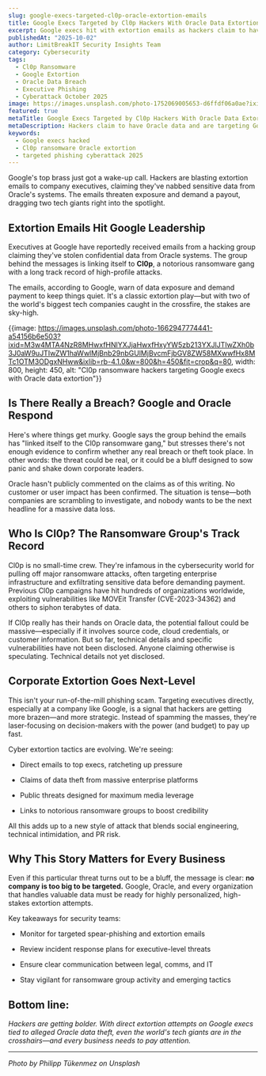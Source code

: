 ```yaml
---
slug: google-execs-targeted-cl0p-oracle-extortion-emails
title: Google Execs Targeted by Cl0p Hackers With Oracle Data Extortion
excerpt: Google execs hit with extortion emails as hackers claim to have stolen Oracle data. The Cl0p group is linked, but Google doubts the breach. Details inside.
publishedAt: "2025-10-02"
author: LimitBreakIT Security Insights Team
category: Cybersecurity
tags:
  - Cl0p Ransomware
  - Google Extortion
  - Oracle Data Breach
  - Executive Phishing
  - Cyberattack October 2025
image: https://images.unsplash.com/photo-1752069005653-d6ffdf06a0ae?ixid=M3w4MTA4NzR8MHwxfHNlYXJjaHwxfHxjeWJlcnNlY3VyaXR5JTIwR29vZ2xlJTIwZXhlY3MlMjBoYWNrZWQlMjBDbDBwJTIwcmFuc29td2FyZSUyME9yYWNsZSUyMGV4dG9ydGlvbnxlbnwxfDB8fHwxNzU5Mzc4ODE0fDA&ixlib=rb-4.1.0&w=1200&h=600&fit=crop&q=80
featured: true
metaTitle: Google Execs Targeted by Cl0p Hackers With Oracle Data Extortion
metaDescription: Hackers claim to have Oracle data and are targeting Google execs with extortion emails. Cl0p is linked, but breach details remain unclear. Here's the full story.
keywords:
  - Google execs hacked
  - Cl0p ransomware Oracle extortion
  - targeted phishing cyberattack 2025
---
```


Google's top brass just got a wake-up call. Hackers are blasting extortion emails to company executives, claiming they've nabbed sensitive data from Oracle's systems. The emails threaten exposure and demand a payout, dragging two tech giants right into the spotlight.

## Extortion Emails Hit Google Leadership

Executives at Google have reportedly received emails from a hacking group claiming they've stolen confidential data from Oracle systems. The group behind the messages is linking itself to **Cl0p**, a notorious ransomware gang with a long track record of high-profile attacks.

The emails, according to Google, warn of data exposure and demand payment to keep things quiet. It's a classic extortion play—but with two of the world's biggest tech companies caught in the crossfire, the stakes are sky-high.

{{image: https://images.unsplash.com/photo-1662947774441-a54156b6e503?ixid=M3w4MTA4NzR8MHwxfHNlYXJjaHwxfHxyYW5zb213YXJlJTIwZXh0b3J0aW9uJTIwZW1haWwlMjBnb29nbGUlMjBvcmFjbGV8ZW58MXwwfHx8MTc1OTM3ODgxNHww&ixlib=rb-4.1.0&w=800&h=450&fit=crop&q=80, width: 800, height: 450, alt: "Cl0p ransomware hackers targeting Google execs with Oracle data extortion"}}

## Is There Really a Breach? Google and Oracle Respond

Here's where things get murky. Google says the group behind the emails has "linked itself to the Cl0p ransomware gang," but stresses there's not enough evidence to confirm whether any real breach or theft took place. In other words: the threat could be real, or it could be a bluff designed to sow panic and shake down corporate leaders.

Oracle hasn't publicly commented on the claims as of this writing. No customer or user impact has been confirmed. The situation is tense—both companies are scrambling to investigate, and nobody wants to be the next headline for a massive data loss.

## Who Is Cl0p? The Ransomware Group's Track Record

Cl0p is no small-time crew. They're infamous in the cybersecurity world for pulling off major ransomware attacks, often targeting enterprise infrastructure and exfiltrating sensitive data before demanding payment. Previous Cl0p campaigns have hit hundreds of organizations worldwide, exploiting vulnerabilities like MOVEit Transfer (CVE-2023-34362) and others to siphon terabytes of data.

If Cl0p really has their hands on Oracle data, the potential fallout could be massive—especially if it involves source code, cloud credentials, or customer information. But so far, technical details and specific vulnerabilities have not been disclosed. Anyone claiming otherwise is speculating. Technical details not yet disclosed.

## Corporate Extortion Goes Next-Level

This isn't your run-of-the-mill phishing scam. Targeting executives directly, especially at a company like Google, is a signal that hackers are getting more brazen—and more strategic. Instead of spamming the masses, they're laser-focusing on decision-makers with the power (and budget) to pay up fast.

Cyber extortion tactics are evolving. We're seeing:

- Direct emails to top execs, ratcheting up pressure

- Claims of data theft from massive enterprise platforms

- Public threats designed for maximum media leverage

- Links to notorious ransomware groups to boost credibility

All this adds up to a new style of attack that blends social engineering, technical intimidation, and PR risk.

## Why This Story Matters for Every Business

Even if this particular threat turns out to be a bluff, the message is clear: **no company is too big to be targeted.** Google, Oracle, and every organization that handles valuable data must be ready for highly personalized, high-stakes extortion attempts.

Key takeaways for security teams:

- Monitor for targeted spear-phishing and extortion emails

- Review incident response plans for executive-level threats

- Ensure clear communication between legal, comms, and IT

- Stay vigilant for ransomware group activity and emerging tactics

## Bottom line:

*Hackers are getting bolder. With direct extortion attempts on Google execs tied to alleged Oracle data theft, even the world's tech giants are in the crosshairs—and every business needs to pay attention.*

---

*Photo by Philipp Tükenmez on Unsplash*